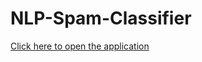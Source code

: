 # NLP-Spam-Classifier

[Click here to open the application](https://nlpspam-classifier.herokuapp.com/)
